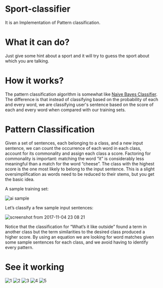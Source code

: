 # Sport-classifier

It is an Implementation of Pattern classification.

# What it can do?

Just give some hint about a sport and it will try to guess the sport about which you are talking.
# How it works?
The pattern classification algorithm is somewhat like [Naive Bayes Classifier](https://en.wikipedia.org/wiki/Naive_Bayes_classifier).
The difference is that instead of classifying based on the probability of each and every word, we are classifying user's sentence based on the score of each and every word when compared with our training sets.

# Pattern Classification

Given a set of sentences, each belonging to a class, and a new input sentence, we can count the occurrence of each word in each class, account for its commonality and assign each class a score. Factoring for commonality is important: matching the word “it” is considerably less meaningful than a match for the word “cheese”. The class with the highest score is the one most likely to belong to the input sentence. This is a slight oversimplification as words need to be reduced to their stems, but you get the basic idea.

A sample training set:


![ai sample](https://user-images.githubusercontent.com/20038775/32407882-50b9dc54-c1b5-11e7-9b61-5617e1c849ba.png)

Let’s classify a few sample input sentences:

![screenshot from 2017-11-04 23 08 21](https://user-images.githubusercontent.com/20038775/32407872-1df10b26-c1b5-11e7-988b-d6ec965761f7.png)

Notice that the classification for “What’s it like outside” found a term in another class but the term similarities to the desired class produced a higher score. By using an equation we are looking for word matches given some sample sentences for each class, and we avoid having to identify every pattern.

# See it working
![1](https://user-images.githubusercontent.com/20038775/34358819-f1415274-ea78-11e7-80bc-b9b7a2ce0ec8.png)
![2](https://user-images.githubusercontent.com/20038775/34358820-f193a402-ea78-11e7-9313-a61b38e01f35.png)
![3](https://user-images.githubusercontent.com/20038775/34358821-f1e60314-ea78-11e7-9302-bc13e23e4ff8.png)
![4](https://user-images.githubusercontent.com/20038775/34358824-f2398084-ea78-11e7-949c-e68d7e51d5eb.png)
![5](https://user-images.githubusercontent.com/20038775/34358825-f2848fde-ea78-11e7-932f-6c1c4d290400.png)
